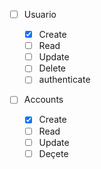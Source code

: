 - [ ] Usuario

  - [x] Create
  - [ ] Read
  - [ ] Update
  - [ ] Delete
  - [ ] authenticate

- [ ] Accounts
  - [x] Create
  - [ ] Read
  - [ ] Update
  - [ ] Deçete
